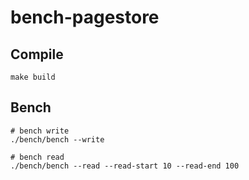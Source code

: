# bench-pagestore

## Compile
```shell
make build
```

## Bench
```shell
# bench write
./bench/bench --write

# bench read
./bench/bench --read --read-start 10 --read-end 100
```